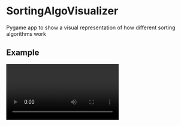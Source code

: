 # SortingAlgoVisualizer
Pygame app to show a visual representation of how different sorting algorithms work

## Example
![](img/demo.mp4)


